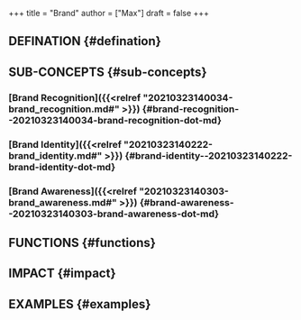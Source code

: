 +++
title = "Brand"
author = ["Max"]
draft = false
+++

## DEFINATION {#defination}


## SUB-CONCEPTS {#sub-concepts}


### [Brand Recognition]({{<relref "20210323140034-brand_recognition.md#" >}}) {#brand-recognition--20210323140034-brand-recognition-dot-md}


### [Brand Identity]({{<relref "20210323140222-brand_identity.md#" >}}) {#brand-identity--20210323140222-brand-identity-dot-md}


### [Brand Awareness]({{<relref "20210323140303-brand_awareness.md#" >}}) {#brand-awareness--20210323140303-brand-awareness-dot-md}


## FUNCTIONS {#functions}


## IMPACT {#impact}


## EXAMPLES {#examples}
